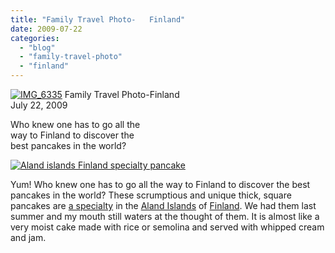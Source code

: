 ```yaml
---
title: "Family Travel Photo-   Finland"
date: 2009-07-22
categories: 
  - "blog"
  - "family-travel-photo"
  - "finland"
---
```


  
 [![IMG_6335](https://pub-ac94b3f306b24c0dba4238943c97f2e1.r2.dev/6a00e5502a9507883301157207cedb970b.jpg)](https://pub-ac94b3f306b24c0dba4238943c97f2e1.r2.dev/6a00e5502a9507883301157207cedb970b.jpg) Family Travel Photo-Finland  
July 22, 2009

Who knew one has to go all the  
way to Finland to discover the  
best pancakes in the world?

<!--more-->

[![Aland islands Finland specialty pancake](https://pub-ac94b3f306b24c0dba4238943c97f2e1.r2.dev/6a00e5502a950788330115711324fb970c.jpg "Aland islands Finland specialty pancake")](https://pub-ac94b3f306b24c0dba4238943c97f2e1.r2.dev/6a00e5502a950788330115711324fb970c.jpg)

  
Yum! Who knew one has to go all the way to Finland to discover the best pancakes in the world? These scrumptious and unique thick, square pancakes are [a specialty](http://www.scantours.com/HISTORY_OF_ALAND.htm) in the [Aland Islands](http://en.wikipedia.org/wiki/%C3%85land_Islands) of [Finland](http://www.visitfinland.com/w5/index.nsf/%28pages%29/index). We had them last summer and my mouth still waters at the thought of them. It is almost like a very moist cake made with rice or semolina and served with whipped cream and jam.
